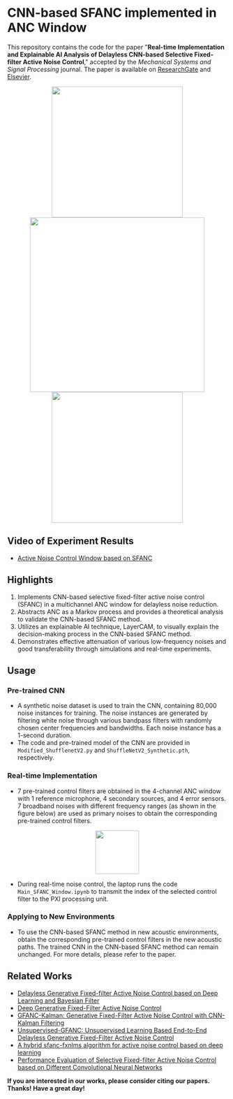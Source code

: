 # CNN-based SFANC implemented in ANC Window

This repository contains the code for the paper "**Real-time Implementation and Explainable AI Analysis of Delayless CNN-based Selective Fixed-filter Active Noise Control**," accepted by the *Mechanical Systems and Signal Processing* journal. The paper is available on [ResearchGate](https://www.researchgate.net/publication/379371184_Real-time_implementation_and_explainable_AI_analysis_of_delayless_CNN-based_selective_fixed-filter_active_noise_control) and [Elsevier](https://www.sciencedirect.com/science/article/pii/S0888327024002620).

<p align="center">
  <img src="https://github.com/Luo-Zhengding/SFANC-Window/assets/95018034/de1f3812-74ac-4461-85b2-707b56064f07" height="300">
  <img src="https://github.com/Luo-Zhengding/SFANC-Window/assets/95018034/81b6b1db-a9e4-4e2d-afe0-6ed24d708182" height="400">
  <img src="https://github.com/Luo-Zhengding/SFANC-Window/assets/95018034/b2973645-06ec-405f-835b-ac17268f3873" height="300">
</p>

## Video of Experiment Results
- [Active Noise Control Window based on SFANC](https://youtu.be/K1pWeNLMoDM)

## Highlights
1. Implements CNN-based selective fixed-filter active noise control (SFANC) in a multichannel ANC window for delayless noise reduction.
2. Abstracts ANC as a Markov process and provides a theoretical analysis to validate the CNN-based SFANC method.
3. Utilizes an explainable AI technique, LayerCAM, to visually explain the decision-making process in the CNN-based SFANC method.
4. Demonstrates effective attenuation of various low-frequency noises and good transferability through simulations and real-time experiments.

## Usage
### Pre-trained CNN
- A synthetic noise dataset is used to train the CNN, containing 80,000 noise instances for training. The noise instances are generated by filtering white noise through various bandpass filters with randomly chosen center frequencies and bandwidths. Each noise instance has a 1-second duration.
- The code and pre-trained model of the CNN are provided in `Modified_ShufflenetV2.py` and `ShuffleNetV2_Synthetic.pth`, respectively.

### Real-time Implementation
- 7 pre-trained control filters are obtained in the 4-channel ANC window with 1 reference microphone, 4 secondary sources, and 4 error sensors. 7 broadband noises with different frequency ranges (as shown in the figure below) are used as primary noises to obtain the corresponding pre-trained control filters.

<p align="center">
  <img src="https://github.com/Luo-Zhengding/SFANC-Window/assets/95018034/82d0625b-3335-408e-abd1-492fcf88583e" height="100">
</p>

- During real-time noise control, the laptop runs the code `Main_SFANC_Window.ipynb` to transmit the index of the selected control filter to the PXI processing unit.

### Applying to New Environments
- To use the CNN-based SFANC method in new acoustic environments, obtain the corresponding pre-trained control filters in the new acoustic paths. The trained CNN in the CNN-based SFANC method can remain unchanged. For more details, please refer to the paper.

## Related Works
- [Delayless Generative Fixed-filter Active Noise Control based on Deep Learning and Bayesian Filter](https://ieeexplore.ieee.org/document/10339836/)
- [Deep Generative Fixed-Filter Active Noise Control](https://arxiv.org/pdf/2303.05788)
- [GFANC-Kalman: Generative Fixed-Filter Active Noise Control with CNN-Kalman Filtering](https://ieeexplore.ieee.org/document/10323505)
- [Unsupervised-GFANC: Unsupervised Learning Based End-to-End Delayless Generative Fixed-Filter Active Noise Control](https://arxiv.org/pdf/2402.09460.pdf)
- [A hybrid sfanc-fxnlms algorithm for active noise control based on deep learning](https://arxiv.org/pdf/2208.08082)
- [Performance Evaluation of Selective Fixed-filter Active Noise Control based on Different Convolutional Neural Networks](https://arxiv.org/pdf/2208.08440)

**If you are interested in our works, please consider citing our papers. Thanks! Have a great day!**
